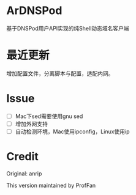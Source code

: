 # ArDNSPod

基于DNSPod用户API实现的纯Shell动态域名客户端

# 最近更新

增加配置文件，分离脚本与配置，适配内网。

# Issue

- [ ] Mac下sed需要使用gnu sed
- [ ] 增加外网支持
- [ ] 自动检测环境，Mac使用ipconfig，Linux使用ip

# Credit

Original: anrip

This version maintained by ProfFan
